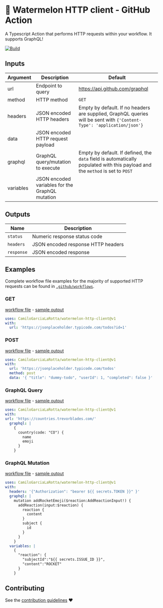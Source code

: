# 🍉 Watermelon HTTP client - GitHub Action 

A Typescript Action that performs HTTP requests within your workflow. It supports GraphQL!

[![Build](https://github.com/CamiloGarciaLaRotta/watermelon-http-client/workflows/Build/badge.svg?branch=master)](https://github.com/CamiloGarciaLaRotta/watermelon-http-client/actions)

## Inputs

| Argument | Description | Default |
| --- | --- | --- |
| url | Endpoint to query | https://api.github.com/graphql |
| method | HTTP method | `GET` |
| headers | JSON encoded HTTP headers | Empty by default. If no headers are supplied, GraphQL queries will be sent with `{'Content-Type': 'application/json'}` |
| data | JSON encoded HTTP request payload |  |
| graphql | GraphQL query/mutation to execute | Empty by default. If defined, the `data` field is automatically populated with this payload and the `method` is set to `POST` |
| variables | JSON encoded variables for the GraphQL mutation | |

## Outputs

| Name | Description |
| --- | --- |
| `status` | Numeric response status code | 
| `headers` | JSON encoded response HTTP headers |
| `response` | JSON encoded response |

## Examples
Complete workflow file examples for the majority of supported HTTP requests can be found in [`.github/workflows`](.github/workflows).
  
### GET
 [workflow file](.github/workflows/get.yml) - [sample output](https://github.com/CamiloGarciaLaRotta/watermelon-http-client/runs/576774093?check_suite_focus=true)
```yaml
uses: CamiloGarciaLaRotta/watermelon-http-client@v1
with:
  url: 'https://jsonplaceholder.typicode.com/todos?id=1'
```
  
### POST
 [workflow file](.github/workflows/post.yml) - [sample output](https://github.com/CamiloGarciaLaRotta/watermelon-http-client/runs/576774264?check_suite_focus=true)
```yaml
uses: CamiloGarciaLaRotta/watermelon-http-client@v1
with:
  url: 'https://jsonplaceholder.typicode.com/todos'
  method: post
  data: '{ "title": "dummy-todo", "userId": 1, "completed": false }'
```

### GraphQL Query
 [workflow file](.github/workflows/graphql_query_1.yml) - [sample output](https://github.com/CamiloGarciaLaRotta/watermelon-http-client/runs/576774194?check_suite_focus=true)
```yaml
uses: CamiloGarciaLaRotta/watermelon-http-client@v1
with:
url: 'https://countries.trevorblades.com/'
  graphql: |
    {
      country(code: "CO") {
        name
        emoji
      }
    }
```

### GraphQL Mutation
 [workflow file](.github/workflows/graphql_mutation.yml) - [sample output](https://github.com/CamiloGarciaLaRotta/watermelon-http-client/runs/576774123?check_suite_focus=true)
```yaml
uses: CamiloGarciaLaRotta/watermelon-http-client@v1
with:
  headers: '{"Authorization": "bearer ${{ secrets.TOKEN }}" }'
  graphql: |
    mutation addRocketEmoji($reaction:AddReactionInput!) {
      addReaction(input:$reaction) {
        reaction {
          content
        }
        subject {
          id
        }
      }
    }
  variables: |
    {
      "reaction": {
        "subjectId":"${{ secrets.ISSUE_ID }}",
        "content":"ROCKET"
      }
    }
```

## Contributing
See the [contribution guidelines](CONTRIBUTING.md) ❤️

